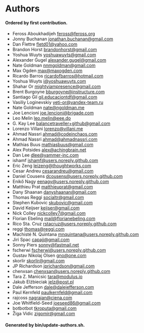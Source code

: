 # Authors

#### Ordered by first contribution.

- Feross Aboukhadijeh <feross@feross.org>
- Jonny Buchanan <jonathan.buchanan@gmail.com>
- Dan Flettre <fletd01@yahoo.com>
- Brandon Horst <brandonhorst@gmail.com>
- Yoshua Wuyts <yoshuawuyts@gmail.com>
- Alexander Gugel <alexander.gugel@gmail.com>
- Nate Goldman <nnmgoldman@gmail.com>
- Max Ogden <max@maxogden.com>
- Ricardo Barros <ricardofbarros@hotmail.com>
- Yoshua Wuyts <i@yoshuawuyts.com>
- Shahar Or <mightyiampresence@gmail.com>
- Brent Burgoyne <bburgoyne@instructure.com>
- Santiago Gil <gil.educaciontdf@gmail.com>
- Vasiliy Loginevskiy <yeti-or@yandex-team.ru>
- Nate Goldman <nate@ngoldman.me>
- Joe Lencioni <joe.lencioni@brigade.com>
- Leo Melin <leo.melin@eee.do>
- G. Kay Lee <balancetraveller+github@gmail.com>
- Lorenzo Villani <lorenzo@villani.me>
- Ahmad Nassri <ahmad@codeinchaos.com>
- Ahmad Nassri <ahmad@ahmadnassri.com>
- Mathias Buus <mathiasbuus@gmail.com>
- Alex Potsides <alex@achingbrain.net>
- Dan Lee <dlee@yammer-inc.com>
- ishamf <ishamf@users.noreply.github.com>
- Eric Zeng <leizeng@thoughtworks.com>
- Cesar Andreu <cesarandreu@gmail.com>
- Daniel Cousens <dcousens@users.noreply.github.com>
- Enikő Nagy <eenagy@users.noreply.github.com>
- Matthieu Prat <matthieuprat@gmail.com>
- Dany Shaanan <danyshaanan@gmail.com>
- Thomas Reggi <socialtr@gmail.com>
- Stephen Kubovic <skubovic@gmail.com>
- David Keijser <keijser@gmail.com>
- Nick Colley <nickcolley7@gmail.com>
- Florian Ebeling <mail@florianebeling.com>
- Rico Sta. Cruz <rstacruz@users.noreply.github.com>
- reggi <thomas@reggi.com>
- Machisté N. Quintana <mnquintana@users.noreply.github.com>
- Jiri Spac <capajj@gmail.com>
- Sonny Piers <sonny@fastmail.net>
- fscherwi <fscherwi@users.noreply.github.com>
- Gustav Nikolaj Olsen <gno@one.com>
- skorlir <skorlir@gmail.com>
- JP Richardson <jprichardson@gmail.com>
- chenxsan <chenxsan@users.noreply.github.com>
- Tara Z. Manicsic <tara@modulus.io>
- Jakub Elżbieciak <jelz@post.pl>
- Dale Jefferson <dale@dalejefferson.com>
- Paul Kernfeld <paulkernfeld@gmail.com>
- rajcoss <nagrajan@ciena.com>
- Joe Whitfield-Seed <joeseed86@gmail.com>
- botbotbot <tkroputa@gmail.com>
- Žiga Vidic <zigomir@gmail.com>

#### Generated by bin/update-authors.sh.

